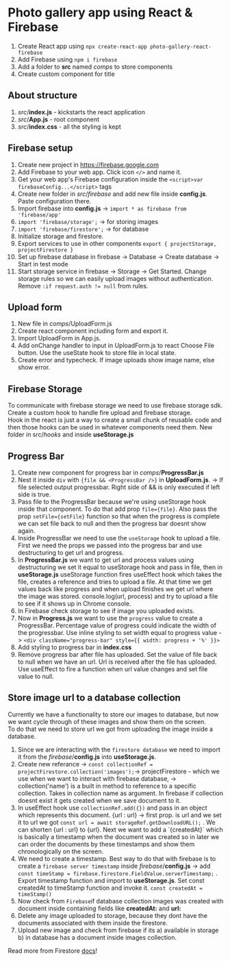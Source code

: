 # Photo gallery app using React & Firebase

1. Create React app using `npx create-react-app photo-gallery-react-firebase`
2. Add Firebase using `npm i firebase`
3. Add a folder to **src** named _comps_ to store components
4. Create custom component for title

## About structure

1. _src_/**index.js** - kickstarts the react application
2. _src_/**App.js** - root component
3. _src_/**index.css** - all the styling is kept

## Firebase setup

1. Create new project in <https://firebase.google.com>
2. Add Firebase to your web app. Click icon `</>` and name it.
3. Get your web app's Firebase configuration inside the `<script>var firebaseConfig...</script>` tags
4. Create new folder in _src_/_firebase_ and add new file inside **config.js**. Paste configuration there.
5. Import firebase into **config.js** -> `import * as firebase from 'firebase/app'`
6. `import 'firebase/storage';` -> for storing images
7. `import 'firebase/firestore';` -> for database
8. Initialize storage and firestore.
9. Export services to use in other components `export { projectStorage, projectFirestore }`
10. Set up firebase database in firebase -> Database -> Create database -> Start in test mode
11. Start storage service in firebase -> Storage -> Get Started. Change storage rules so we can easily upload images without authentication. Remove `:if request.auth != null` from rules.

## Upload form

1. New file in _comps_/UploadForm.js
2. Create react component including form and export it.
3. Import UploadForm in App.js.
4. Add onChange handler to input in UploadForm.js to react Choose File button. Use the useState hook to store file in local state.
5. Create error and typecheck. If image uploads show image name, else show error.

## Firebase Storage

To communicate with firebase storage we need to use firebase storage sdk.  
Create a custom hook to handle fire upload and firebase storage.  
Hook in the react is just a way to create a small chunk of reusable code and then those hooks can be used in whatever components need them.
New folder in src/_hooks_ and inside **useStorage.js**

## Progress Bar

1. Create new component for progress bar in _comps_/**ProgressBar.js**
2. Nest it inside `div` with `{file && <ProgressBar />}` in **UploadForm.js**. -> If file selected output progressbar. Right side of && is only executed if left side is true.
3. Pass file to the ProgressBar because we're using useStorage hook inside that component. To do that add prop `file={file}`. Also pass the prop `setFile={setFile}` function so that when the progress is complete we can set file back to null and then the progress bar doesnt show again.
4. Inside ProgressBar we need to use the `useStorage` hook to upload a file. First we need the props we passed into the progress bar and use destructuring to get url and progress.
5. In **ProgressBar.js** we want to get url and process values using destructuring we set it equal to useStorage hook and pass in file, then in **useStorage.js** useStorage function fires useEffect hook which takes the file, creates a reference and tries to upload a file. At that time we get values back like progress and when upload finishes we get url where the image was stored. console.log(url, process) and try to upload a file to see if it shows up in Chrome console.
6. In Firebase check storage to see if image you uploaded exists.
7. Now in **Progress.js** we want to use the `progress` value to create a ProgressBar. Percentage value of progress could indicate the width of the progressbar. Use inline styling to set width equal to progress value -> `<div className="progress-bar" style={{ width: progress + '%' }}>`
8. Add styling to progress bar in **index.css**
9. Remove progress bar after file has uploaded. Set the value of file back to null when we have an url. Url is received after the file has uploaded. Use useEffect to fire a function when url value changes and set file value to null.

## Store image url to a database collection

Currently we have a functionality to store our images to database, but now we want cycle through of these images and show them on the screen.  
To do that we need to store url we got from uploading the image inside a database.

1. Since we are interacting with the `firestore database` we need to import it from the _firebase_/**config.js** into **useStorage.js**.
2. Create new referance -> `const collectionRef = projectFirestore.collection('images');`-> projectFirestore - which we use when we want to interact with firebase database, -> collection('name') is a built in method to reference to a specific collection. Takes in collection name as argument. In firebase if collection doesnt exist it gets created when we save document to it.
3. In useEffect hook use `collectionRef.add({})` and pass in an object which represents this document. {url : url} -> first prop. is url and we set it to url we got `const url = await storageRef.getDownloadURL();` . We can shorten {url : url} to {url}. Next we want to add a `{createdAt}´ which is basically a timestamp when the document was created so in later we can order the documents by these timestamps and show them chronologically on the screen.
4. We need to create a timestamp. Best way to do that with firebase is to create a `firebase server timestamp` inside _firebase_/**config.js** -> add `const timeStamp = firebase.firestore.FieldValue.serverTimestamp;` . Export timestamp function and import to **useStorage.js**. Set const createdAt to timeStamp function and invoke it. `const createdAt = timeStamp()`
5. Now check from `Firebase`if database collection images was created with document inside containing fields like **createdAt:** and **url:**
6. Delete any image uploaded to storage, because they dont have the documents associated with them inside the firestore.
7. Upload new image and check from firebase if its a) available in storage b) in database has a document inside images collection.

Read more from Firestore [docs](https://firebase.google.com/docs/firestore)!
